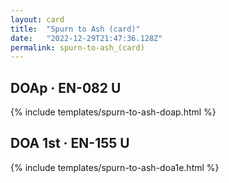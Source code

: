 ```yaml
---
layout: card
title:  "Spurn to Ash (card)"
date:   "2022-12-29T21:47:36.128Z"
permalink: spurn-to-ash_(card)
---
```


## DOAp &middot; EN-082 U

{% include templates/spurn-to-ash-doap.html %}


## DOA 1st &middot; EN-155 U

{% include templates/spurn-to-ash-doa1e.html %}
